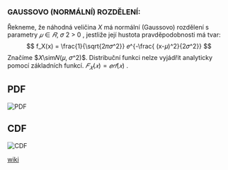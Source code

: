 ### GAUSSOVO (NORMÁLNÍ) ROZDĚLENÍ:
Řekneme, že náhodná veličina $X$ má normální (Gaussovo) rozdělení s parametry $𝜇 \in 𝑅$, 𝜎 2 > 0 , jestliže její hustota pravděpodobnosti má tvar: 
$$
f_X(x) = \frac{1}{\sqrt{2𝜋𝜎^2}} 𝑒^{-\frac{ (x-𝜇)^2}{2𝜎^2}}
$$
Značíme $𝑋\sim𝑁(𝜇, 𝜎^2)$. Distribuční funkci nelze vyjádřit analyticky pomocí základních funkcí. $𝐹_𝑋(𝑥) = 𝑒𝑟𝑓(𝑥)$ .

## PDF
![PDF](https://upload.wikimedia.org/wikipedia/commons/thumb/7/74/Normal_Distribution_PDF.svg/640px-Normal_Distribution_PDF.svg.png)
## CDF
![CDF](https://upload.wikimedia.org/wikipedia/commons/thumb/c/ca/Normal_Distribution_CDF.svg/640px-Normal_Distribution_CDF.svg.png)

[wiki](https://en.wikipedia.org/wiki/Normal_distribution)
